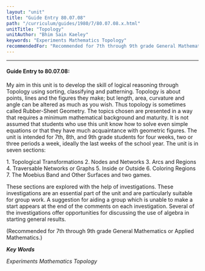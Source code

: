 ```yaml
---
layout: "unit"
title: "Guide Entry 80.07.08"
path: "/curriculum/guides/1980/7/80.07.08.x.html"
unitTitle: "Topology"
unitAuthor: "Bhim Sain Kaeley"
keywords: "Experiments Mathematics Topology"
recommendedFor: "Recommended for 7th through 9th grade General Mathematics or Applied Mathematics."
---
```

<body>
<hr/>
 <h4>
  Guide Entry to 80.07.08:
 </h4>
 My aim in this unit is to develop the skill of logical reasoning through Topology using sorting, classifying and patterning.  Topology is about points, lines and the figures they make; but length, area, curvature and angle can be altered as much as you wish.  Thus topology is sometimes called Rubber-Sheet Geometry.  The topics chosen are presented in a way that requires a minimum mathematical background and maturity.  It is not assumed that students who use this unit know how to solve even simple equations or that they have much acquaintance with geometric figures.  The unit is intended for 7th, 8th, and 9th grade students for four weeks, two or three periods a week, ideally the last weeks of the school year.  The unit is in seven sections:
 <p>
  1.  Topological Transformations 2.  Nodes and Networks 3.  Arcs and Regions 4.  Traversable Networks or Graphs 5.  Inside or Outside 6.  Coloring Regions 7.  The Moebius Band and Other Surfaces and two games.
 </p>
 <p>
  These sections are explored with the help of investigations.  These investigations are an essential part of the unit and are particularly suitable for group work.  A suggestion for aiding a group which is unable to make a start appears at the end of the comments on each investigation.  Several of the investigations offer opportunities for discussing the use of algebra in starting general results.
 </p>
 <p>
  (Recommended for 7th through 9th grade General Mathematics or Applied Mathematics.)
 </p>
<p>
  <b>
   <i>
    Key Words
   </i>
  </b>
  <br/>
 </p>
 <p>
  <i>
   Experiments Mathematics Topology
  </i>
 </p>

</body>